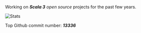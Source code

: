 Working on ***Scala 3*** *open source* projects for the past few years.

![Stats](https://github-readme-stats.vercel.app/api?username=objektwerks&show_icons=true&hide_border=true&rank_icon=percentile)

Top Github commit number: ***13336***
